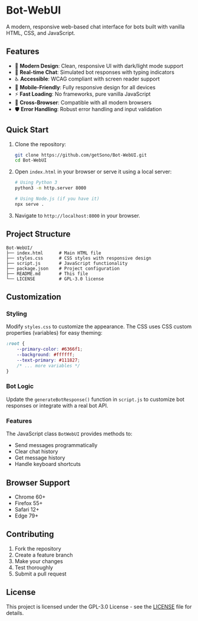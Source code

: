 # Bot-WebUI

A modern, responsive web-based chat interface for bots built with vanilla HTML, CSS, and JavaScript.

## Features

- 🎨 **Modern Design**: Clean, responsive UI with dark/light mode support
- 💬 **Real-time Chat**: Simulated bot responses with typing indicators
- ♿ **Accessible**: WCAG compliant with screen reader support
- 📱 **Mobile-Friendly**: Fully responsive design for all devices
- ⚡ **Fast Loading**: No frameworks, pure vanilla JavaScript
- 🎯 **Cross-Browser**: Compatible with all modern browsers
- 🛡️ **Error Handling**: Robust error handling and input validation

## Quick Start

1. Clone the repository:
   ```bash
   git clone https://github.com/getSono/Bot-WebUI.git
   cd Bot-WebUI
   ```

2. Open `index.html` in your browser or serve it using a local server:
   ```bash
   # Using Python 3
   python3 -m http.server 8000
   
   # Using Node.js (if you have it)
   npx serve .
   ```

3. Navigate to `http://localhost:8000` in your browser.

## Project Structure

```
Bot-WebUI/
├── index.html      # Main HTML file
├── styles.css      # CSS styles with responsive design
├── script.js       # JavaScript functionality
├── package.json    # Project configuration
├── README.md       # This file
└── LICENSE         # GPL-3.0 license
```

## Customization

### Styling
Modify `styles.css` to customize the appearance. The CSS uses CSS custom properties (variables) for easy theming:

```css
:root {
    --primary-color: #6366f1;
    --background: #ffffff;
    --text-primary: #111827;
    /* ... more variables */
}
```

### Bot Logic
Update the `generateBotResponse()` function in `script.js` to customize bot responses or integrate with a real bot API.

### Features
The JavaScript class `BotWebUI` provides methods to:
- Send messages programmatically
- Clear chat history
- Get message history
- Handle keyboard shortcuts

## Browser Support

- Chrome 60+
- Firefox 55+
- Safari 12+
- Edge 79+

## Contributing

1. Fork the repository
2. Create a feature branch
3. Make your changes
4. Test thoroughly
5. Submit a pull request

## License

This project is licensed under the GPL-3.0 License - see the [LICENSE](LICENSE) file for details.
